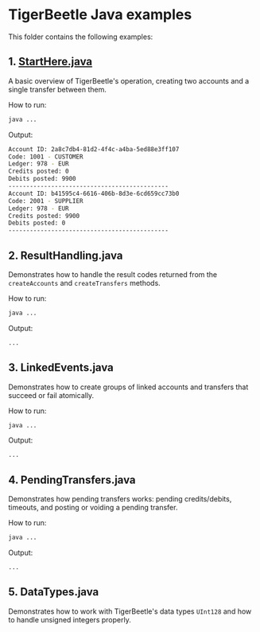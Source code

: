 # TigerBeetle Java examples

This folder contains the following examples:

## 1. [StartHere.java](src/main/java/com/tigerbeetle/samples/StartHere.java)

A basic overview of TigerBeetle's operation, creating two accounts and a single transfer between them.

How to run:

```bash
java ...
```

Output:

```bash
Account ID: 2a8c7db4-81d2-4f4c-a4ba-5ed88e3ff107
Code: 1001 - CUSTOMER
Ledger: 978 - EUR
Credits posted: 0
Debits posted: 9900
---------------------------------------------
Account ID: b41595c4-6616-406b-8d3e-6cd659cc73b0
Code: 2001 - SUPPLIER
Ledger: 978 - EUR
Credits posted: 9900
Debits posted: 0
---------------------------------------------
```
 
## 2. ResultHandling.java

Demonstrates how to handle the result codes returned from the `createAccounts` and `createTransfers` methods. 

How to run:

```bash
java ...
```

Output:

```bash
...
```

## 3. LinkedEvents.java

Demonstrates how to create groups of linked accounts and transfers that succeed or fail atomically.

How to run:

```bash
java ...
```

Output:

```bash
...
```

## 4. PendingTransfers.java

Demonstrates how pending transfers works: pending credits/debits, timeouts, and posting or voiding a pending transfer.

How to run:

```bash
java ...
```

Output:

```bash
...
```

## 5. DataTypes.java

Demonstrates how to work with TigerBeetle's data types `UInt128` and how to handle unsigned integers properly.




